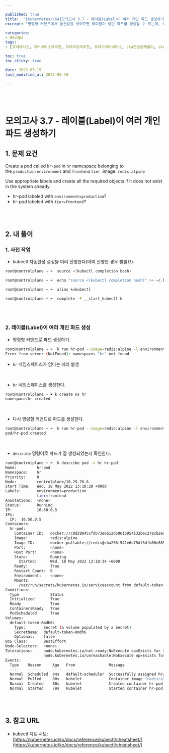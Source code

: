 ```yaml
---

published: true
title:  "[Kubernetes/CKA]모의고사 3.7 - 레이블(Label)이 여러 개인 파드 생성하기"
excerpt: "명령형 커맨드에서 옵션값을 넣어주면 레이블이 달린 파드를 생성할 수 있는데, 여러 개의 레이블을 생성할 경우 콤마(,)로 구분해준다"

categories:
- DevOps
tags:
- [쿠버네티스, 쿠버네티스자격증, 유데미강의추천, 유데미쿠버네티스, cka연습문제풀이, cka덤프, cka기출문제, cka, kubernetes, kubernetesnetworking, k8s, DevOpsengineer, 데브옵스, 데브옵스엔지니어]

toc: true
toc_sticky: true

date: 2022-05-19
last_modified_at: 2022-05-19

---
```


<br/><br/>

# 모의고사 3.7 - 레이블(Label)이 여러 개인 파드 생성하기

## 1. 문제 요건

Create a pod called `hr-pod` in `hr` namespace belonging to the `production` `environment` and `frontend` `tier` .image: `redis:alpine`

Use appropriate labels and create all the required objects if it does not exist in the system already.

- hr-pod labeled with `environment=production`?
- hr-pod labeled with `tier=frontend`?

<br/><br/>

## 2. 내 풀이

### 1. 사전 작업

- kubectl 자동완성 설정을 미리 진행한다(이미 진행한 경우 불필요).

```bash
root@controlplane ~ ➜  source <(kubectl completion bash)

root@controlplane ~ ➜  echo "source <(kubectl completion bash)" >> ~/.bashrc 

root@controlplane ~ ➜  alias k=kubectl

root@controlplane ~ ➜  complete -F __start_kubectl k
```

<br/><br/>

### 2. 레이블(Label)이 여러 개인 파드 생성

- 명령형 커맨드로 파드 생성하기

```bash
root@controlplane ~ ➜  k run hr-pod --image=redis:alpine -l environment=production,tier=frontend -n hr
Error from server (NotFound): namespaces "hr" not found
```

- `hr` 네임스페이스가 없다는 에러 발생

<br/>

- `hr` 네임스페이스를 생성한다.

```jsx
root@controlplane ~ ✖ k create ns hr
namespace/hr created
```

<br/>

- 다시 명령형 커맨드로 파드를 생성한다.

```bash
root@controlplane ~ ➜  k run hr-pod --image=redis:alpine -l environment=production,tier=frontend -n hr
pod/hr-pod created
```

<br/>

- `describe` 명령어로 파드가 잘 생성되었는지 확인한다.

```bash
root@controlplane ~ ➜  k describe pod -n hr hr-pod
Name:         hr-pod
Namespace:    hr
Priority:     0
Node:         controlplane/10.29.76.6
Start Time:   Wed, 18 May 2022 13:18:29 +0000
Labels:       environment=production
              tier=frontend
Annotations:  <none>
Status:       Running
IP:           10.50.0.5
IPs:
  IP:  10.50.0.5
Containers:
  hr-pod:
    Container ID:   docker://c8d29845cfdb73e6612d50615954132bec278cb2ea074af4a10f3de1066e3991
    Image:          redis:alpine
    Image ID:       docker-pullable://redis@sha256:541e6d75df5dfb08e8859929bab06da265673808a6f2285abe6b7c76c1c98c6e
    Port:           <none>
    Host Port:      <none>
    State:          Running
      Started:      Wed, 18 May 2022 13:18:34 +0000
    Ready:          True
    Restart Count:  0
    Environment:    <none>
    Mounts:
      /var/run/secrets/kubernetes.io/serviceaccount from default-token-8mdh6 (ro)
Conditions:
  Type              Status
  Initialized       True 
  Ready             True 
  ContainersReady   True 
  PodScheduled      True 
Volumes:
  default-token-8mdh6:
    Type:        Secret (a volume populated by a Secret)
    SecretName:  default-token-8mdh6
    Optional:    false
QoS Class:       BestEffort
Node-Selectors:  <none>
Tolerations:     node.kubernetes.io/not-ready:NoExecute op=Exists for 300s
                 node.kubernetes.io/unreachable:NoExecute op=Exists for 300s
Events:
  Type    Reason     Age   From               Message
  ----    ------     ----  ----               -------
  Normal  Scheduled  84s   default-scheduler  Successfully assigned hr/hr-pod to controlplane
  Normal  Pulled     80s   kubelet            Container image "redis:alpine" already present on machine
  Normal  Created    80s   kubelet            Created container hr-pod
  Normal  Started    79s   kubelet            Started container hr-pod
```

<br/><br/>

## 3. 참고 URL

- kubectl 치트 시트: [https://kubernetes.io/ko/docs/reference/kubectl/cheatsheet/](https://kubernetes.io/ko/docs/reference/kubectl/cheatsheet/)
